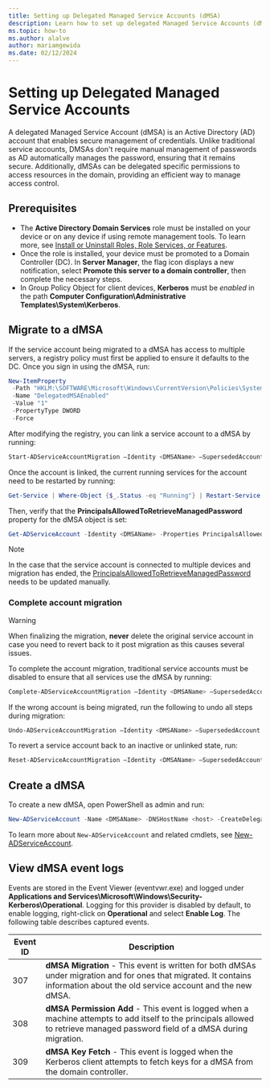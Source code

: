 ```yaml
---
title: Setting up Delegated Managed Service Accounts (dMSA)
description: Learn how to set up delegated Managed Service Accounts (dMSA) in Windows Server Insiders Preview to ensure device credentials isolation in Active Directory.
ms.topic: how-to
ms.author: alalve
author: mariamgewida
ms.date: 02/12/2024
---
```


# Setting up Delegated Managed Service Accounts

A delegated Managed Service Account (dMSA) is an Active Directory (AD) account that enables secure management of credentials. Unlike traditional service accounts, DMSAs don't require manual management of passwords as AD automatically manages the password, ensuring that it remains secure. Additionally, dMSAs can be delegated specific permissions to access resources in the domain, providing an efficient way to manage access control.

## Prerequisites

- The **Active Directory Domain Services** role must be installed on your device or on any device if using remote management tools. To learn more, see [Install or Uninstall Roles, Role Services, or Features](/windows-server/administration/server-manager/install-or-uninstall-roles-role-services-or-features).
- Once the role is installed, your device must be promoted to a Domain Controller (DC). In **Server Manager**, the flag icon displays a new notification, select **Promote this server to a domain controller**, then complete the necessary steps.
- In Group Policy Object for client devices, **Kerberos** must be _enabled_ in the path **Computer Configuration\Administrative Templates\System\Kerberos**.

## Migrate to a dMSA

If the service account being migrated to a dMSA has access to multiple servers, a registry policy must first be applied to ensure it defaults to the DC. Once you sign in using the dMSA, run:

```powershell
New-ItemProperty
 -Path "HKLM:\SOFTWARE\Microsoft\Windows\CurrentVersion\Policies\System\Kerberos\Parameters" 
 -Name "DelegatedMSAEnabled"
 -Value "1"
 -PropertyType DWORD
 -Force
```

After modifying the registry, you can link a service account to a dMSA by running:

```powershell
Start-ADServiceAccountMigration –Identity <DMSAName> –SupersededAccount <DN of service account>
```

Once the account is linked, the current running services for the account need to be restarted by running:

```powershell
Get-Service | Where-Object {$_.Status -eq "Running"} | Restart-Service
```

Then, verify that the **PrincipalsAllowedToRetrieveManagedPassword** property for the dMSA object is set:

```powershell
Get-ADServiceAccount -Identity <DMSAName> -Properties PrincipalsAllowedToRetrieveManagedPassword
```

> [!NOTE]
> In the case that the service account is connected to multiple devices and migration has ended, the [PrincipalsAllowedToRetrieveManagedPassword](/powershell/module/activedirectory/set-adserviceaccount?view=windowsserver2022-ps#example-3-set-the-principals-allowed-to-retrieve-the-password-for-an-msa) needs to be updated manually.

### Complete account migration

> [!WARNING]
> When finalizing the migration, **never** delete the original service account in case you need to revert back to it post migration as this causes several issues.

To complete the account migration, traditional service accounts must be disabled to ensure that all services use the dMSA by running:

```powershell
Complete-ADServiceAccountMigration –Identity <DMSAName> –SupersededAccount <DN of service account>
```

If the wrong account is being migrated, run the following to undo all steps during migration:

```powershell
Undo-ADServiceAccountMigration –Identity <DMSAName> –SupersededAccount <DN of service account>
```

To revert a service account back to an inactive or unlinked state, run:

```powershell
Reset-ADServiceAccountMigration –Identity <DMSAName> –SupersededAccount <DN of service account>
```

## Create a dMSA

To create a new dMSA, open PowerShell as admin and run:

```powershell
New-ADServiceAccount -Name <DMSAName> -DNSHostName <host> -CreateDelegatedServiceAccount -KerberosEncryptionType AES256
```

To learn more about `New-ADServiceAccount` and related cmdlets, see [New-ADServiceAccount](/powershell/module/activedirectory/new-adserviceaccount?view=windowsserver2022-ps).

## View dMSA event logs

Events are stored in the Event Viewer (eventvwr.exe) and logged under **Applications and Services\Microsoft\Windows\Security-Kerberos\Operational**. Logging for this provider is disabled by default, to enable logging, right-click on **Operational** and select **Enable Log**. The following table describes captured events.

|Event ID|Description|
|-|-|
|307| **dMSA Migration** - This event is written for both dMSAs under migration and for ones that migrated. It contains information about the old service account and the new dMSA.|
|308| **dMSA Permission Add** - This event is logged when a machine attempts to add itself to the principals allowed to retrieve managed password field of a dMSA during migration.|
|309| **dMSA Key Fetch** - This event is logged when the Kerberos client attempts to fetch keys for a dMSA from the domain controller.|
